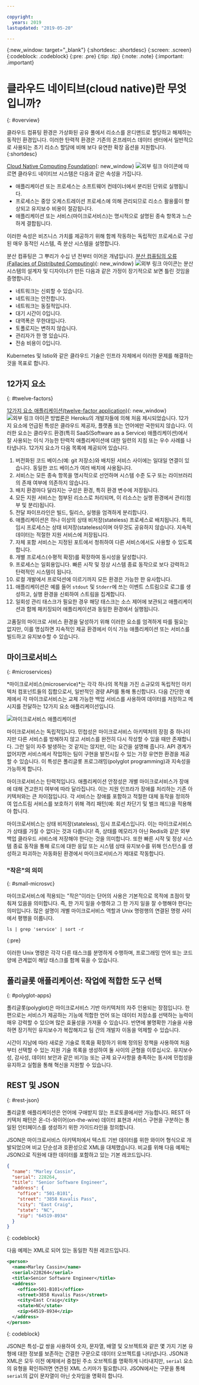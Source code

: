 ```yaml
---

copyright:
  years: 2019
lastupdated: "2019-05-20"

---
```


{:new_window: target="_blank"}
{:shortdesc: .shortdesc}
{:screen: .screen}
{:codeblock: .codeblock}
{:pre: .pre}
{:tip: .tip}
{:note: .note}
{:important: .important}

# 클라우드 네이티브(cloud native)란 무엇입니까?
{: #overview}

클라우드 컴퓨팅 환경은 가상화된 공유 풀에서 리소스를 온디맨드로 할당하고 해제하는 동적인 환경입니다. 이러한 탄력적 환경은 기존의 온프레미스 데이터 센터에서 일반적으로 사용되는 초기 리소스 할당에 비해 보다 유연한 확장 옵션을 지원합니다.
{:shortdesc}

[Cloud Native Computing Foundation](https://github.com/cncf/foundation/blob/master/charter.md){: new_window} ![외부 링크 아이콘](../icons/launch-glyph.svg "외부 링크 아이콘")에 따르면 클라우드 네이티브 시스템은 다음과 같은 속성을 가집니다.

- 애플리케이션 또는 프로세스는 소프트웨어 컨테이너에서 분리된 단위로 실행됩니다.
- 프로세스는 중앙 오케스트레이션 프로세스에 의해 관리되므로 리소스 활용률이 향상되고 유지보수 비용이 절감됩니다.
- 애플리케이션 또는 서비스(마이크로서비스)는 명시적으로 설명된 종속 항목과 느슨하게 결합됩니다.

이러한 속성은 비즈니스 가치를 제공하기 위해 함께 작동하는 독립적인 프로세스로 구성된 매우 동적인 시스템, 즉 분산 시스템을 설명합니다.

분산 컴퓨팅은 그 뿌리가 수십 년 전부터 이어온 개념입니다. [분산 컴퓨팅의 오류(Fallacies of Distributed Computing)](https://www.simpleorientedarchitecture.com/8-fallacies-of-distributed-systems/){: new_window} ![외부 링크 아이콘](../icons/launch-glyph.svg "외부 링크 아이콘")는 분산 시스템의 설계자 및 디자이너가 만든 다음과 같은 가정이 장기적으로 보면 틀린 것임을 증명합니다. 

* 네트워크는 신뢰할 수 있습니다.
* 네트워크는 안전합니다.
* 네트워크는 동질적입니다.
* 대기 시간이 0입니다.
* 대역폭은 무한대입니다.
* 토폴로지는 변하지 않습니다.
* 관리자가 한 명 있습니다.
* 전송 비용이 0입니다.

Kubernetes 및 Istio와 같은 클라우드 기술은 인프라 자체에서 이러한 문제를 해결하는 것을 목표로 합니다.

## 12가지 요소
{: #twelve-factors}

[12가지 요소 애플리케이션(twelve-factor application)](https://12factor.net){: new_window} ![외부 링크 아이콘](../icons/launch-glyph.svg "외부 링크 아이콘") 방법론은 Heroku의 개발자들에 의해 처음 제시되었습니다. 12가지 요소에 언급된 특성은 클라우드 제공자, 플랫폼 또는 언어에만 국한되지 않습니다. 이러한 요소는 클라우드 환경(특히 SaaS(Software as a Service) 애플리케이션)에서 잘 사용되는 이식 가능한 탄력적 애플리케이션에 대한 일련의 지침 또는 우수 사례를 나타냅니다. 12가지 요소가 다음 목록에 제공되어 있습니다.

1. 버전화된  코드 베이스(예: git 저장소)와 배치된 서비스 사이에는 일대일 연결이 있습니다. 동일한 코드 베이스가 여러 배치에 사용됩니다.
2. 서비스는 모든 종속 항목을 명시적으로 선언하며 시스템 수준 도구 또는 라이브러리의 존재 여부에 의존하지 않습니다.
3. 배치 환경마다 달라지는 구성은 환경, 특히 환경 변수에 저장됩니다.
4. 모든 지원 서비스는 첨부된 리소스로 처리되며, 이 리소스는 실행 환경에서 관리(첨부 및 분리)됩니다.
5. 전달 파이프라인은 빌드, 릴리스, 실행을 엄격하게 분리합니다.
6. 애플리케이션은 하나 이상의 상태 비저장(stateless) 프로세스로 배치됩니다. 특히, 임시 프로세스는 상태 비저장(stateless)이며 아무것도 공유하지 않습니다. 지속적 데이터는 적절한 지원 서비스에 저장됩니다.
7. 자체 포함 서비스는 지정된 포트에서 청취하여 다른 서비스에서도 사용할 수 있도록 합니다.
8. 개별 프로세스(수평적 확장)를 확장하여 동시성을 달성합니다.
9. 프로세스는 일회용입니다. 빠른 시작 및 정상 시스템 종료 동작으로 보다 강력하고 탄력적인 시스템이 됩니다.
10. 로컬 개발에서 프로덕션에 이르기까지 모든 환경은 가능한 한 유사합니다.
11. 애플리케이션은 예를 들어 `stdout` 및 `Stderr`에 쓰는 이벤트 스트림으로 로그를 생성하고, 실행 환경을 신뢰하여 스트림을 집계합니다.
12. 일회성 관리 태스크가 필요한 경우 해당 태스크는 소스 제어에 보관되고 애플리케이션과 함께 패키징되어 애플리케이션과 동일한 환경에서 실행됩니다.

고품질의 마이크로 서비스 환경을 달성하기 위해 이러한 요소를 엄격하게 따를 필요는 없지만, 이를 명심하면 지속적인 제공 환경에서 이식 가능 애플리케이션 또는 서비스를 빌드하고 유지보수할 수 있습니다.

## 마이크로서비스
{: #microservices}

*마이크로서비스(microservice)*는 각각 하나의 목적을 가진 소규모의 독립적인 아키텍처 컴포넌트들의 집합으로서, 일반적인 경량 API를 통해 통신합니다. 다음 간단한 예제에서 각 마이크로서비스는 교체 가능한 백업 서비스를 사용하여 데이터를 저장하고 메시지를 전달하는 12가지 요소 애플리케이션입니다.

![마이크로서비스 애플리케이션](images/microservice.png "마이크로서비스 애플리케이션")

마이크로서비스는 독립적입니다. 민첩성은 마이크로서비스 아키텍처의 장점 중 하나이지만 다른 서비스를 방해하지 않고 서비스를 완전히 다시 작성할 수 있을 때만 존재합니다. 그런 일이 자주 발생하는 것 같지는 않지만, 이는 요건을 설명해 줍니다. API 경계가 없어지면 서비스에서 작업하는 팀이 구현을 발전시킬 수 있는 가장 유연한 환경을 제공할 수 있습니다. 이 특성은 폴리글롯 프로그래밍(polyglot programming)과 지속성을 가능하게 합니다.

마이크로서비스는 탄력적입니다. 애플리케이션 안정성은 개별 마이크로서비스가 장애에 대해 견고한지 여부에 따라 달라집니다. 이는 지원 인프라가 장애를 처리하는 기존 아키텍처와는 큰 차이점입니다. 각 서비스는 장애를 포함하고 적절한 대체 동작을 정의하여 업스트림 서비스를 보호하기 위해 격리 패턴(예: 회선 차단기 및 벌크 헤드)을 적용해야 합니다.

마이크로서비스는 상태 비저장(stateless), 임시 프로세스입니다. 이는 마이크로서비스가 상태를 가질 수 없다는 것과 다릅니다! 즉, 상태를 메모리가 아닌 Redis와 같은 외부 백업 클라우드 서비스에 저장해야 한다는 것을 의미합니다. 또한 빠른 시작 및 정상 시스템 종료 동작을 통해 로드에 대한 응답 또는 시스템 상태 유지보수를 위해 인스턴스를 생성하고 파괴하는 자동화된 환경에서 마이크로서비스가 제대로 작동합니다.

### "작은"의 의미
{: #small-microsvc}

마이크로서비스에 적용되는 "작은"이라는 단어의 사용은 기본적으로 목적에 초점이 맞춰져 있음을 의미합니다. 즉, 한 가지 일을 수행하고 그 한 가지 일을 잘 수행해야 한다는 의미입니다. 많은 설명이 개별 마이크로서비스 역할과 Unix 명령행의 연결된 명령 사이에서 평행을 이룹니다.

```
ls | grep 'service' | sort -r
```
{:pre}

이러한 Unix 명령은 각각 다른 태스크를 분명하게 수행하며, 프로그래밍 언어 또는 코드 양에 관계없이 해당 태스크를 함께 묶을 수 있습니다.

## 폴리글롯 애플리케이션: 작업에 적합한 도구 선택
{: #polyglot-apps}

폴리글롯(polyglot)은 마이크로서비스 기반 아키텍처의 자주 인용되는 장점입니다. 한편으로는 서비스가 제공하는 기능에 적합한 언어 또는 데이터 저장소를 선택하는 능력이 매우 강력할 수 있으며 많은 효율성을 가져올 수 있습니다. 반면에 불명확한 기술을 사용하면 장기적인 유지보수가 복잡해지고 팀 간의 개발자 이동을 억제할 수 있습니다. 

시간이 지남에 따라 새로운 기술로 목록을 확장하기 위해 정의된 정책을 사용하여 처음부터 선택할 수 있는 지원 기술 목록을 생성하여 둘 사이의 균형을 이루십시오. 유지보수성, 감사성, 데이터 보안과 같은 비기능 또는 규제 요구사항을 충족하는 동시에 민첩성을 유지하고 실험을 통해 혁신을 지원할 수 있습니다.

## REST 및 JSON
{: #rest-json}

폴리글롯 애플리케이션은 언어에 구애받지 않는 프로토콜에서만 가능합니다. REST 아키텍처 패턴은 온-더-와이어(on-the-wire) 데이터 표현과 서비스 구현을 구분하는 통일된 인터페이스를 생성하기 위한 가이드라인을 정의합니다.

JSON은 마이크로서비스 아키텍처에서 텍스트 기반 데이터를 위한 와이어 형식으로 개발되었으며 비교 단순성과 호환성으로 XML을 대체했습니다. 비교를 위해 다음 예제는 JSON으로 직원에 대한 데이터를 포함하고 있는 기본 레코드입니다.

```json
{
  "name": "Marley Cassin",
  "serial": 228264,
  "title": "Senior Software Engineer",
  "address": {
    "office": "501-B101",
    "street": "3858 Kuvalis Pass",
    "city": "East Craig",
    "state": "NC",
    "zip": "64519-8934"
  }
}
```
{: codeblock}

다음 예제는 XML로 되어 있는 동일한 직원 레코드입니다.

```xml
<person>
  <name>Marley Cassin</name>
  <serial>228264</serial>
  <title>Senior Software Engineer</title>
  <address>
    <office>501-B101</office>
    <street>3858 Kuvalis Pass</street>
    <city>East Craig</city>
    <state>NC</state>
    <zip>64519-8934</zip>
  </address>
</person>
```
{: codeblock}

JSON은 특성-값 쌍을 사용하여 숫자, 문자열, 배열 및 오브젝트와 같은 몇 가지 기본 유형에 대한 정보를 보존하는 간결한 구문으로 데이터 오브젝트를 나타냅니다. JSON과 XML은 모두 이전 예제에서 중첩된 주소 오브젝트를 명확하게 나타내지만, `serial` 요소의 유형을 확인하려면 연관된 XML 스키마가 필요합니다.  JSON에서는 구문을 통해 `serial`의 값이 문자열이 아닌 숫자임을 명확히 합니다.
